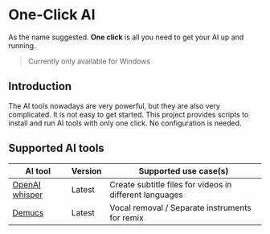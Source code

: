 # One-Click AI

As the name suggested. **One click** is all you need to get your AI up and running.

> Currently only available for Windows

## Introduction

The AI tools nowadays are very powerful, but they are also very complicated. It is not easy to get started. This project provides scripts to install and run AI tools with only one click. No configuration is needed.

## Supported AI tools

| AI tool | Version | Supported use case(s) |
| --- | --- | --- |
| [OpenAI whisper](./subtitle/) | Latest | Create subtitle files for videos in different languages |
| [Demucs](./vocal-off/) | Latest | Vocal removal / Separate instruments for remix |
